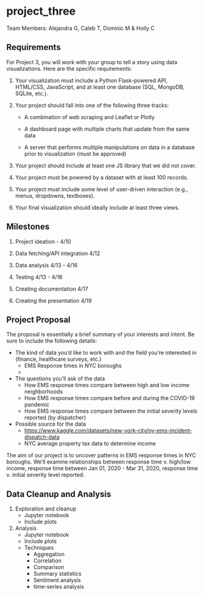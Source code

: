 # project_three
Team Members: Alejandra G, Caleb T, Dominic M & Holly C

## Requirements
For Project 3, you will work with your group to tell a story using data visualizations. Here are the specific requirements:

1. Your visualization must include a Python Flask-powered API, HTML/CSS, JavaScript, and at least one database (SQL, MongoDB, SQLite, etc.).

2. Your project should fall into one of the following three tracks:

    - A combination of web scraping and Leaflet or Plotly

    - A dashboard page with multiple charts that update from the same data

    - A server that performs multiple manipulations on data in a database prior to visualization (must be approved)

3. Your project should include at least one JS library that we did not cover.

4. Your project must be powered by a dataset with at least 100 records.

5. Your project must include some level of user-driven interaction (e.g., menus, dropdowns, textboxes).

6. Your final visualization should ideally include at least three views.

## Milestones
1. Project ideation - 4/10

2. Data fetching/API integration 4/12

3. Data analysis 4/13 - 4/16

4. Testing 4/13 - 4/16

5. Creating documentation 4/17

6. Creating the presentation 4/19

## Project Proposal
The proposal is essentially a brief summary of your interests and intent. Be sure to include the following details:

- The kind of data you’d like to work with and the field you’re interested in (finance, healthcare surveys, etc.)
    - EMS Response times in NYC boroughs
    - 
- The questions you’ll ask of the data
    - How EMS response times compare between high and low income neighborhoods
    - How EMS response times compare before and during the COVID-19 pandemic
    - How EMS response times compare between the initial severity levels reported (by dispatcher)
- Possible source for the data
    -  https://www.kaggle.com/datasets/new-york-city/ny-ems-incident-dispatch-data
    -  NYC average property tax data to determine income

The aim of our project is to uncover patterns in EMS response times in NYC boroughs. We’ll examine relationships between response time v. high/low income, response time between Jan 01, 2020 - Mar 31, 2020, response time v. initial severity level reported.

## Data Cleanup and Analysis

1. Exploration and cleanup
    - Jupyter notebook
    - Include plots
2. Analysis
    - Jupyter notebook
    - Include plots
    - Techniques
      - Aggregation
      - Correlation
      - Comparison
      - Summary statistics
      - Sentiment analysis
      - time-series analysis
